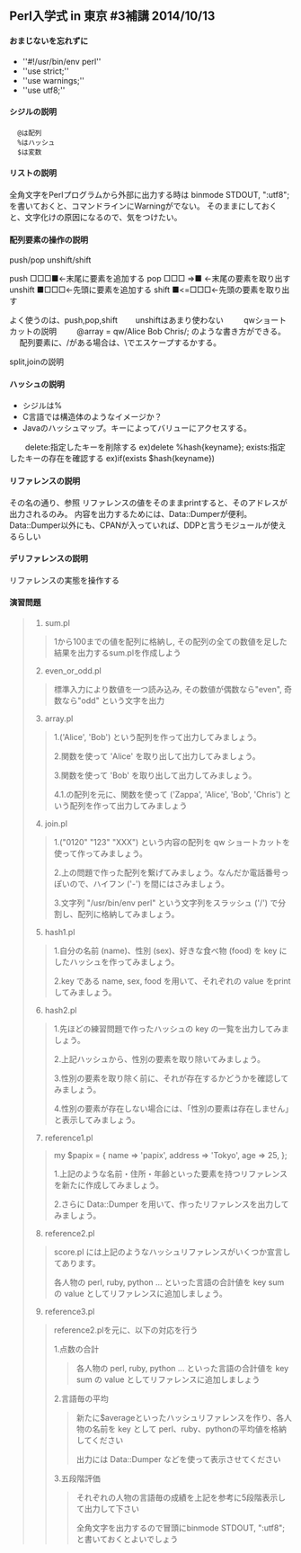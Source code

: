 ## Perl入学式 in 東京 #3補講  2014/10/13


#### おまじないを忘れずに
* ''#!/usr/bin/env perl''
* ''use strict;''
* ''use warnings;''
* ''use utf8;''


#### シジルの説明
      @は配列
      %はハッシュ
      $は変数

#### リストの説明
全角文字をPerlプログラムから外部に出力する時は
binmode STDOUT, ":utf8";
を書いておくと、コマンドラインにWarningがでない。
そのままにしておくと、文字化けの原因になるので、気をつけたい。

#### 配列要素の操作の説明
  push/pop
  unshift/shift

  push
       □□□■←末尾に要素を追加する
  pop
       □□□   =>■ ←末尾の要素を取り出す
  unshift
          ■□□□←先頭に要素を追加する 
  shift
       ■<=□□□←先頭の要素を取り出す

  よく使うのは、push,pop,shift
　　unshiftはあまり使わない
　　
  qwショートカットの説明
　　  @array = qw/Alice Bob Chris/;
    のような書き方ができる。
　   配列要素に、/がある場合は、\でエスケープするかする。

  split,joinの説明

#### ハッシュの説明
* シジルは%
* C言語では構造体のようなイメージか？
* Javaのハッシュマップ。キーによってバリューにアクセスする。

　　delete:指定したキーを削除する
    ex)delete %hash{keyname};
  exists:指定したキーの存在を確認する
    ex)if(exists $hash{keyname})

#### リファレンスの説明
  その名の通り、参照
  リファレンスの値をそのままprintすると、そのアドレスが出力されるのみ。
  内容を出力するためには、Data::Dumperが便利。Data::Dumper以外にも、CPANが入っていれば、DDPと言うモジュールが使えるらしい

#### デリファレンスの説明
  リファレンスの実態を操作する

#### 演習問題
> 1. sum.pl
> > 1から100までの値を配列に格納し, その配列の全ての数値を足した結果を出力するsum.plを作成しよう
> 
> 2. even_or_odd.pl
> > 標準入力により数値を一つ読み込み, その数値が偶数なら"even", 奇数なら"odd" という文字を出力
> 
> 3. array.pl
> > 1.('Alice', 'Bob') という配列を作って出力してみましょう。
> > 
> > 2.関数を使って 'Alice' を取り出して出力してみましょう。
> > 
> > 3.関数を使って 'Bob' を取り出して出力してみましょう。
> > 
> > 4.1.の配列を元に、関数を使って ('Zappa', 'Alice', 'Bob', 'Chris') という配列を作って出力してみましょう
> 
> 4. join.pl
> > 1.("0120" "123" "XXX") という内容の配列を qw ショートカットを使って作ってみましょう。
> > 
> > 2.上の問題で作った配列を繋げてみましょう。なんだか電話番号っぽいので、ハイフン ('-') を間にはさみましょう。
> > 
> > 3.文字列 "/usr/bin/env perl" という文字列をスラッシュ ('/') で分割し、配列に格納してみましょう。
> 
> 5. hash1.pl
> > 1.自分の名前 (name)、性別 (sex)、好きな食べ物 (food) を key にしたハッシュを作ってみましょう。
> > 
> > 2.key である name, sex, food を用いて、それぞれの value をprintしてみましょう。
> 
> 6. hash2.pl
> > 1.先ほどの練習問題で作ったハッシュの key の一覧を出力してみましょう。
> > 
> > 2.上記ハッシュから、性別の要素を取り除いてみましょう。
> > 
> > 3.性別の要素を取り除く前に、それが存在するかどうかを確認してみましょう。
> > 
> > 4.性別の要素が存在しない場合には、「性別の要素は存在しません」と表示してみましょう。
> 
> 7. reference1.pl
> > my $papix = {
> >  name    => 'papix',
> >     address => 'Tokyo',
> >     age     => 25,
> > };
> > 
> > 1.上記のような名前・住所・年齢といった要素を持つリファレンスを新たに作成してみましょう。
> > 
> > 2.さらに Data::Dumper を用いて、作ったリファレンスを出力してみましょう。
> 
> 8. reference2.pl
> > score.pl には上記のようなハッシュリファレンスがいくつか宣言してあります。
> > 
> > 各人物の perl, ruby, python ... といった言語の合計値を key sum の value としてリファレンスに追加しましょう。
> 
> 9. reference3.pl
> > reference2.plを元に、以下の対応を行う
> > 
> > 1.点数の合計
> > > 各人物の perl, ruby, python ... といった言語の合計値を key sum の value としてリファレンスに追加しましょう
> > 
> > 2.言語毎の平均
> > > 新たに$averageといったハッシュリファレンスを作り、各人物の名前を key として perl、ruby、pythonの平均値を格納してください
> > > 
> > > 出力には Data::Dumper などを使って表示させてください
> > 
> > 3.五段階評価
> > > それぞれの人物の言語毎の成績を上記を参考に5段階表示して出力して下さい
> > > 
> > > 全角文字を出力するので冒頭にbinmode STDOUT, ":utf8";と書いておくとよいでしょう
